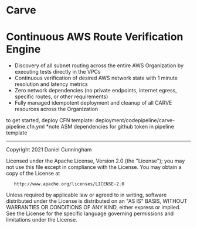 # Carve
# Continuous AWS Route Verification Engine

- Discovery of all subnet routing across the entire AWS Organization by executing tests directly in the VPCs
- Continuous verification of desired AWS network state with 1 minute resolution and latency metrics
- Zero network dependencies (no private endpoints, internet egress, specific routes, or other requirements)
- Fully managed idempotent deployment and cleanup of all CARVE resources across the Organization

to get started, deploy CFN template:  deployment/codepipeline/carve-pipeline.cfn.yml
*note ASM dependencies for github token in pipeline template

----------------

Copyright 2021 Daniel Cunningham

   Licensed under the Apache License, Version 2.0 (the "License");
   you may not use this file except in compliance with the License.
   You may obtain a copy of the License at

       http://www.apache.org/licenses/LICENSE-2.0

   Unless required by applicable law or agreed to in writing, software
   distributed under the License is distributed on an "AS IS" BASIS,
   WITHOUT WARRANTIES OR CONDITIONS OF ANY KIND, either express or implied.
   See the License for the specific language governing permissions and
   limitations under the License.